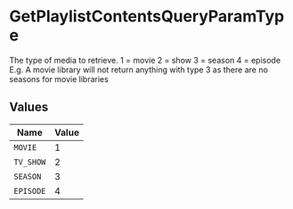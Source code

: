 # GetPlaylistContentsQueryParamType

The type of media to retrieve.
1 = movie
2 = show
3 = season
4 = episode
E.g. A movie library will not return anything with type 3 as there are no seasons for movie libraries



## Values

| Name      | Value     |
| --------- | --------- |
| `MOVIE`   | 1         |
| `TV_SHOW` | 2         |
| `SEASON`  | 3         |
| `EPISODE` | 4         |